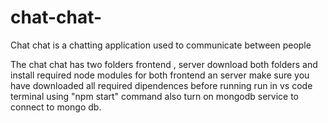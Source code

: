 # chat-chat-
Chat chat is a chatting application used to communicate between people 

The chat chat has two folders frontend , server
download both folders and install required node modules for both frontend an server
make sure you have downloaded all required dipendences before running 
run in vs code terminal using "npm start" command 
also turn on mongodb service to connect to mongo db.

